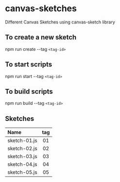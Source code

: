 # canvas-sketches

Different Canvas Sketches using canvas-sketch library

## To create a new sketch

npm run create --tag `<tag-id>`

## To start scripts

npm run start --tag `<tag-id>`

## To build scripts

npm run build --tag `<tag-id>`

## Sketches

| Name         | tag |
| :----------- | :-: |
| sketch-01.js | 01  |
| sketch-02.js | 02  |
| sketch-03.js | 03  |
| sketch-04.js | 04  |
| sketch-05.js | 05  |
